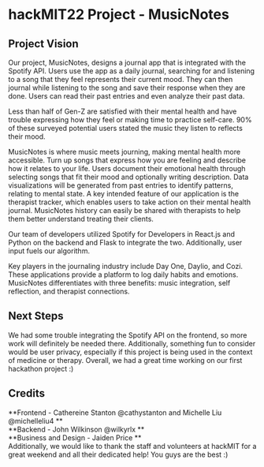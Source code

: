 # hackMIT22 Project - MusicNotes
## Project Vision
Our project, MusicNotes, designs a journal app that is integrated with the Spotify API. Users use the app as a daily journal, searching for and listening to a song that they feel represents their current mood. They can then journal while listening to the song and save their response when they are done. Users can read their past entries and even analyze their past data.

Less than half of Gen-Z are satisfied with their mental health and have trouble expressing how they feel or making time to practice self-care. 90% of these surveyed potential users stated the music they listen to reflects their mood. 

MusicNotes is where music meets journing, making mental health more accessible. Turn up songs that express how you are feeling and describe how it relates to your life. Users document their emotional health through selecting songs that fit their mood and optionally writing description. Data visualizations will be generated from past entries to identify patterns, relating to mental state. A key intended feature of our application is the therapist tracker, which enables users to take action on their mental health journal. MusicNotes history can easily be shared with therapists to help them better understand treating their clients.

Our team of developers utilized Spotify for Developers in React.js and Python on the backend and Flask to integrate the two. Additionally, user input fuels our algorithm.

Key players in the journaling industry include Day One, Daylio, and Cozi. These applications provide a platform to log daily habits and emotions. MusicNotes differentiates with three benefits: music integration, self reflection, and therapist connections. 

## Next Steps
We had some trouble integrating the Spotify API on the frontend, so more work will definitely be needed there. Additionally, something fun to consider would be user privacy, especially if this project is being used in the context of medicine or therapy. Overall, we had a great time working on our first hackathon project :)

## Credits
**Frontend - Cathereine Stanton @cathystanton and Michelle Liu @michelleliu4 **<br>
**Backend - John Wilkinson @wilkyrlx **<br>
**Business and Design - Jaiden Price **<br>
Additionally, we would like to thank the staff and volunteers at hackMIT for a great weekend and all their dedicated help! You guys are the best :)

